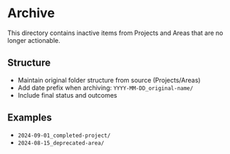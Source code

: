 # Archive

This directory contains inactive items from Projects and Areas that are no longer actionable.

## Structure
- Maintain original folder structure from source (Projects/Areas)
- Add date prefix when archiving: `YYYY-MM-DD_original-name/`
- Include final status and outcomes

## Examples
- `2024-09-01_completed-project/`
- `2024-08-15_deprecated-area/`